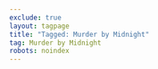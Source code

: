```yaml
---
exclude: true
layout: tagpage
title: "Tagged: Murder by Midnight"
tag: Murder by Midnight
robots: noindex
---
```

